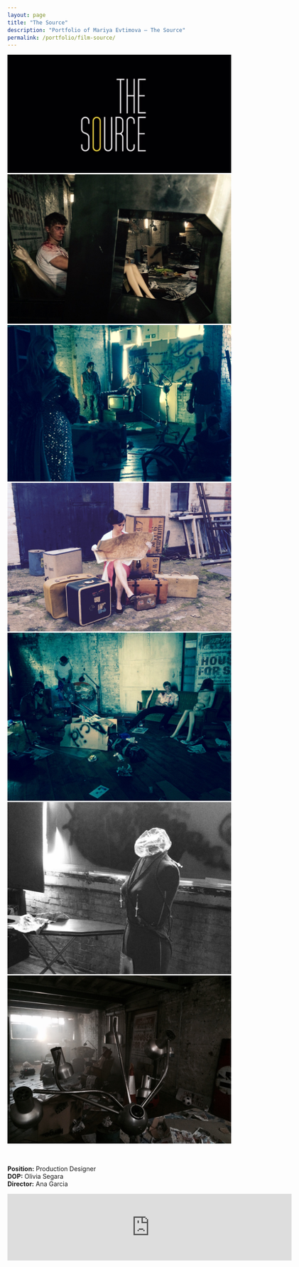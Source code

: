 ```yaml
---
layout: page
title: "The Source"
description: "Portfolio of Mariya Evtimova — The Source"
permalink: /portfolio/film-source/
---
```

<div class="carousel" data-transition="fade" data-autoplay>
<div><img src="/assets/img/slide/sr/000.jpg" alt=""></div>
<div><img src="/assets/img/slide/sr/001.jpg" alt=""></div>
<div><img src="/assets/img/slide/sr/002.jpg" alt=""></div>
<div><img src="/assets/img/slide/sr/003.jpg" alt=""></div>
<div><img src="/assets/img/slide/sr/004.jpg" alt=""></div>
<div><img src="/assets/img/slide/sr/005.jpg" alt=""></div>
<div><img src="/assets/img/slide/sr/006.jpg" alt=""></div>
</div>

<p>&nbsp;</p>
<p class="text-center">
<strong>Position:</strong> Production Designer<br> 
<strong>DOP:</strong> Olivia Segara<br>
<strong>Director:</strong> Ana Garcia
</p>

<div class="VideoContainer">
<iframe class="VideoContainer-frame" width="640" src="https://www.youtube.com/embed/k1Aw0pZI2uU" frameborder="0" allowfullscreen></iframe>
</div>
